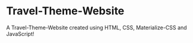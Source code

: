 # Travel-Theme-Website
A Travel-Theme-Website created using HTML, CSS, Materialize-CSS and JavaScript!
